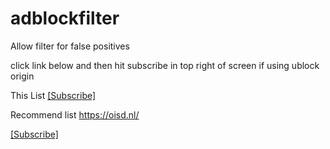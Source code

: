 
# adblockfilter
Allow filter for false positives 

click link below and then hit subscribe in top right of screen if using ublock origin

This List
 [[Subscribe]](https://subscribe.adblockplus.org/?location=https://raw.githubusercontent.com/evoandroidevo/adblockfilter/main/list.txt&title=animepahe.comFilter)

Recommend list
https://oisd.nl/

 [[Subscribe]](https://subscribe.adblockplus.org/?location=https://abp.oisd.nl/)

